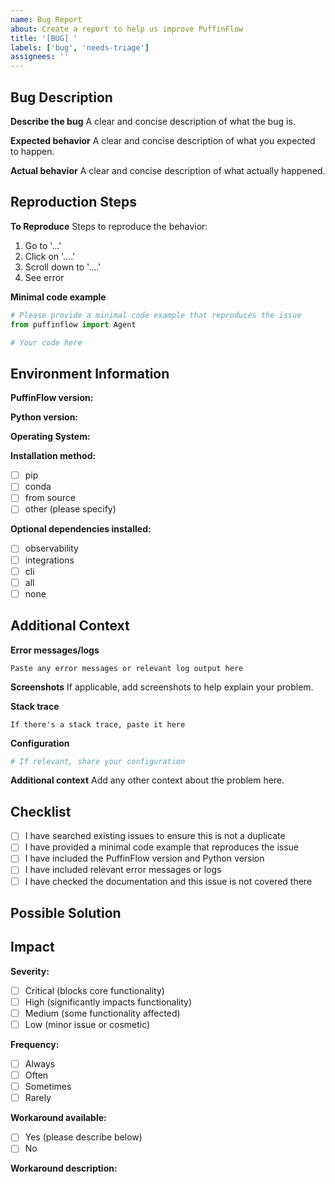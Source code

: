 ```yaml
---
name: Bug Report
about: Create a report to help us improve PuffinFlow
title: '[BUG] '
labels: ['bug', 'needs-triage']
assignees: ''
---
```


## Bug Description

**Describe the bug**
A clear and concise description of what the bug is.

**Expected behavior**
A clear and concise description of what you expected to happen.

**Actual behavior**
A clear and concise description of what actually happened.

## Reproduction Steps

**To Reproduce**
Steps to reproduce the behavior:
1. Go to '...'
2. Click on '....'
3. Scroll down to '....'
4. See error

**Minimal code example**
```python
# Please provide a minimal code example that reproduces the issue
from puffinflow import Agent

# Your code here
```

## Environment Information

**PuffinFlow version:**
<!-- Run: pip show puffinflow -->

**Python version:**
<!-- Run: python --version -->

**Operating System:**
<!-- e.g., Ubuntu 20.04, Windows 10, macOS 12.0 -->

**Installation method:**
- [ ] pip
- [ ] conda
- [ ] from source
- [ ] other (please specify)

**Optional dependencies installed:**
- [ ] observability
- [ ] integrations
- [ ] cli
- [ ] all
- [ ] none

## Additional Context

**Error messages/logs**
```
Paste any error messages or relevant log output here
```

**Screenshots**
If applicable, add screenshots to help explain your problem.

**Stack trace**
```
If there's a stack trace, paste it here
```

**Configuration**
```python
# If relevant, share your configuration
```

**Additional context**
Add any other context about the problem here.

## Checklist

- [ ] I have searched existing issues to ensure this is not a duplicate
- [ ] I have provided a minimal code example that reproduces the issue
- [ ] I have included the PuffinFlow version and Python version
- [ ] I have included relevant error messages or logs
- [ ] I have checked the documentation and this issue is not covered there

## Possible Solution

<!-- Optional: If you have ideas on how to fix this bug, please describe them here -->

## Impact

**Severity:**
- [ ] Critical (blocks core functionality)
- [ ] High (significantly impacts functionality)
- [ ] Medium (some functionality affected)
- [ ] Low (minor issue or cosmetic)

**Frequency:**
- [ ] Always
- [ ] Often
- [ ] Sometimes
- [ ] Rarely

**Workaround available:**
- [ ] Yes (please describe below)
- [ ] No

**Workaround description:**
<!-- If you found a workaround, please describe it here -->
